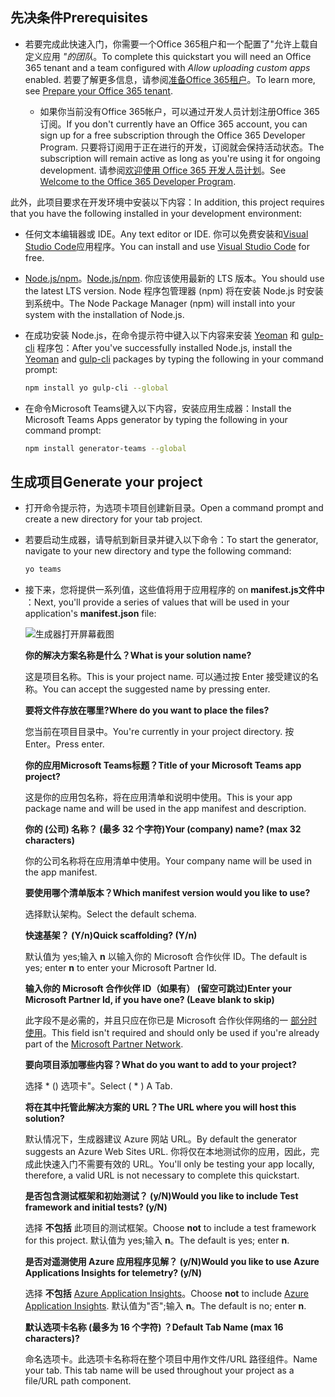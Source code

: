 ## <a name="prerequisites"></a><span data-ttu-id="2691e-101">先决条件</span><span class="sxs-lookup"><span data-stu-id="2691e-101">Prerequisites</span></span>

- <span data-ttu-id="2691e-102">若要完成此快速入门，你需要一个Office 365租户和一个配置了"允许上载自定义应用 *"的团队*。</span><span class="sxs-lookup"><span data-stu-id="2691e-102">To complete this quickstart you will need an Office 365 tenant and a team configured with *Allow uploading custom apps* enabled.</span></span> <span data-ttu-id="2691e-103">若要了解更多信息，请参阅[准备Office 365租户](~/concepts/build-and-test/prepare-your-o365-tenant.md)。</span><span class="sxs-lookup"><span data-stu-id="2691e-103">To learn more, see [Prepare your Office 365 tenant](~/concepts/build-and-test/prepare-your-o365-tenant.md).</span></span>

  - <span data-ttu-id="2691e-104">如果你当前没有Office 365帐户，可以通过开发人员计划注册Office 365订阅。</span><span class="sxs-lookup"><span data-stu-id="2691e-104">If you don't currently have an Office 365 account, you can sign up for a free subscription through the Office 365 Developer Program.</span></span> <span data-ttu-id="2691e-105">只要将订阅用于正在进行的开发，订阅就会保持活动状态。</span><span class="sxs-lookup"><span data-stu-id="2691e-105">The subscription will remain active as long as you're using it for ongoing development.</span></span> <span data-ttu-id="2691e-106">请参阅[欢迎使用 Office 365 开发人员计划](/office/developer-program/microsoft-365-developer-program)。</span><span class="sxs-lookup"><span data-stu-id="2691e-106">See [Welcome to the Office 365 Developer Program](/office/developer-program/microsoft-365-developer-program).</span></span>

<span data-ttu-id="2691e-107">此外，此项目要求在开发环境中安装以下内容：</span><span class="sxs-lookup"><span data-stu-id="2691e-107">In addition, this project requires that you have the following installed in your development environment:</span></span>

- <span data-ttu-id="2691e-108">任何文本编辑器或 IDE。</span><span class="sxs-lookup"><span data-stu-id="2691e-108">Any text editor or IDE.</span></span> <span data-ttu-id="2691e-109">你可以免费安装和[Visual Studio Code](https://code.visualstudio.com/download)应用程序。</span><span class="sxs-lookup"><span data-stu-id="2691e-109">You can install and use [Visual Studio Code](https://code.visualstudio.com/download) for free.</span></span>

- <span data-ttu-id="2691e-110">[Node.js/npm](https://nodejs.org/en/)。</span><span class="sxs-lookup"><span data-stu-id="2691e-110">[Node.js/npm](https://nodejs.org/en/).</span></span> <span data-ttu-id="2691e-111">你应该使用最新的 LTS 版本。</span><span class="sxs-lookup"><span data-stu-id="2691e-111">You should use the latest LTS version.</span></span> <span data-ttu-id="2691e-112">Node 程序包管理器 (npm) 将在安装 Node.js 时安装到系统中。</span><span class="sxs-lookup"><span data-stu-id="2691e-112">The Node Package Manager (npm) will install into your system with the installation of Node.js.</span></span>

- <span data-ttu-id="2691e-113">在成功安装 Node.js，在命令提示符中键入以下内容来安装 [Yeoman](https://yeoman.io/) 和 [gulp-cli](https://www.npmjs.com/package/gulp-cli) 程序包：</span><span class="sxs-lookup"><span data-stu-id="2691e-113">After you've successfully installed Node.js, install the [Yeoman](https://yeoman.io/) and [gulp-cli](https://www.npmjs.com/package/gulp-cli) packages by typing the following in your command prompt:</span></span>

    ```bash
    npm install yo gulp-cli --global
    ```

- <span data-ttu-id="2691e-114">在命令Microsoft Teams键入以下内容，安装应用生成器：</span><span class="sxs-lookup"><span data-stu-id="2691e-114">Install the Microsoft Teams Apps generator by typing the following in your command prompt:</span></span>

    ```bash
    npm install generator-teams --global
    ```

## <a name="generate-your-project"></a><span data-ttu-id="2691e-115">生成项目</span><span class="sxs-lookup"><span data-stu-id="2691e-115">Generate your project</span></span>

- <span data-ttu-id="2691e-116">打开命令提示符，为选项卡项目创建新目录。</span><span class="sxs-lookup"><span data-stu-id="2691e-116">Open a command prompt and create a new directory for your tab project.</span></span>

- <span data-ttu-id="2691e-117">若要启动生成器，请导航到新目录并键入以下命令：</span><span class="sxs-lookup"><span data-stu-id="2691e-117">To start the generator, navigate to your new directory and type the following command:</span></span>

    ```bash
    yo teams
    ```

- <span data-ttu-id="2691e-118">接下来，您将提供一系列值，这些值将用于应用程序的 on **manifest.js文件中** ：</span><span class="sxs-lookup"><span data-stu-id="2691e-118">Next, you'll provide a series of values that will be used in your application's **manifest.json** file:</span></span>

    ![生成器打开屏幕截图](/microsoftteams/platform/assets/images/tab-images/teamsTabScreenshot.PNG)

    <span data-ttu-id="2691e-120">**你的解决方案名称是什么？**</span><span class="sxs-lookup"><span data-stu-id="2691e-120">**What is your solution name?**</span></span>

    <span data-ttu-id="2691e-121">这是项目名称。</span><span class="sxs-lookup"><span data-stu-id="2691e-121">This is your project name.</span></span> <span data-ttu-id="2691e-122">可以通过按 Enter 接受建议的名称。</span><span class="sxs-lookup"><span data-stu-id="2691e-122">You can accept the suggested name by pressing enter.</span></span>

    <span data-ttu-id="2691e-123">**要将文件存放在哪里?**</span><span class="sxs-lookup"><span data-stu-id="2691e-123">**Where do you want to place the files?**</span></span>

    <span data-ttu-id="2691e-124">您当前在项目目录中。</span><span class="sxs-lookup"><span data-stu-id="2691e-124">You're currently in your project directory.</span></span> <span data-ttu-id="2691e-125">按 Enter。</span><span class="sxs-lookup"><span data-stu-id="2691e-125">Press enter.</span></span>

    <span data-ttu-id="2691e-126">**你的应用Microsoft Teams标题？**</span><span class="sxs-lookup"><span data-stu-id="2691e-126">**Title of your Microsoft Teams app project?**</span></span>

    <span data-ttu-id="2691e-127">这是你的应用包名称，将在应用清单和说明中使用。</span><span class="sxs-lookup"><span data-stu-id="2691e-127">This is your app package name and will be used in the app manifest and description.</span></span>

    <span data-ttu-id="2691e-128">**你的 (公司) 名称？ (最多 32 个字符)**</span><span class="sxs-lookup"><span data-stu-id="2691e-128">**Your (company) name? (max 32 characters)**</span></span>

    <span data-ttu-id="2691e-129">你的公司名称将在应用清单中使用。</span><span class="sxs-lookup"><span data-stu-id="2691e-129">Your company name will be used in the app manifest.</span></span>

    <span data-ttu-id="2691e-130">**要使用哪个清单版本？**</span><span class="sxs-lookup"><span data-stu-id="2691e-130">**Which manifest version would you like to use?**</span></span>

    <span data-ttu-id="2691e-131">选择默认架构。</span><span class="sxs-lookup"><span data-stu-id="2691e-131">Select the default schema.</span></span>

    <span data-ttu-id="2691e-132">**快速基架？ (Y/n)**</span><span class="sxs-lookup"><span data-stu-id="2691e-132">**Quick scaffolding? (Y/n)**</span></span>

    <span data-ttu-id="2691e-133">默认值为 yes;输入 **n** 以输入你的 Microsoft 合作伙伴 ID。</span><span class="sxs-lookup"><span data-stu-id="2691e-133">The default is yes; enter **n** to enter your Microsoft Partner Id.</span></span>

    <span data-ttu-id="2691e-134">**输入你的 Microsoft 合作伙伴 ID（如果有） (留空可跳过)**</span><span class="sxs-lookup"><span data-stu-id="2691e-134">**Enter your Microsoft Partner Id, if you have one? (Leave blank to skip)**</span></span>

    <span data-ttu-id="2691e-135">此字段不是必需的，并且只应在你已是 Microsoft 合作伙伴网络的一 [部分时使用](https://partner.microsoft.com)。</span><span class="sxs-lookup"><span data-stu-id="2691e-135">This field isn't required and should only be used if you're already part of the [Microsoft Partner Network](https://partner.microsoft.com).</span></span>

    <span data-ttu-id="2691e-136">**要向项目添加哪些内容？**</span><span class="sxs-lookup"><span data-stu-id="2691e-136">**What do you want to add to your project?**</span></span>

    <span data-ttu-id="2691e-137">选择 &ast; () 选项卡"。</span><span class="sxs-lookup"><span data-stu-id="2691e-137">Select ( &ast; ) A Tab.</span></span>

    <span data-ttu-id="2691e-138">**将在其中托管此解决方案的 URL？**</span><span class="sxs-lookup"><span data-stu-id="2691e-138">**The URL where you will host this solution?**</span></span>

    <span data-ttu-id="2691e-139">默认情况下，生成器建议 Azure 网站 URL。</span><span class="sxs-lookup"><span data-stu-id="2691e-139">By default the generator suggests an Azure Web Sites URL.</span></span> <span data-ttu-id="2691e-140">你将仅在本地测试你的应用，因此，完成此快速入门不需要有效的 URL。</span><span class="sxs-lookup"><span data-stu-id="2691e-140">You'll only be testing your app locally, therefore, a valid URL is not necessary to complete this quickstart.</span></span>

    <span data-ttu-id="2691e-141">**是否包含测试框架和初始测试？ (y/N)**</span><span class="sxs-lookup"><span data-stu-id="2691e-141">**Would you like to include Test framework and initial tests? (y/N)**</span></span>

    <span data-ttu-id="2691e-142">选择 **不包括** 此项目的测试框架。</span><span class="sxs-lookup"><span data-stu-id="2691e-142">Choose **not** to include a test framework for this project.</span></span> <span data-ttu-id="2691e-143">默认值为 yes;输入 **n**。</span><span class="sxs-lookup"><span data-stu-id="2691e-143">The default is yes; enter **n**.</span></span>

    <span data-ttu-id="2691e-144">**是否对遥测使用 Azure 应用程序见解？ (y/N)**</span><span class="sxs-lookup"><span data-stu-id="2691e-144">**Would you like to use Azure Applications Insights for telemetry? (y/N)**</span></span>

    <span data-ttu-id="2691e-145">选择 **不包括** [Azure Application Insights](/azure/azure-monitor/app/app-insights-overview)。</span><span class="sxs-lookup"><span data-stu-id="2691e-145">Choose **not** to include [Azure Application Insights](/azure/azure-monitor/app/app-insights-overview).</span></span> <span data-ttu-id="2691e-146">默认值为"否";输入 **n**。</span><span class="sxs-lookup"><span data-stu-id="2691e-146">The default is no; enter **n**.</span></span>

    <span data-ttu-id="2691e-147">**默认选项卡名称 (最多为 16 个字符) ？**</span><span class="sxs-lookup"><span data-stu-id="2691e-147">**Default Tab Name (max 16 characters)?**</span></span>

    <span data-ttu-id="2691e-148">命名选项卡。此选项卡名称将在整个项目中用作文件/URL 路径组件。</span><span class="sxs-lookup"><span data-stu-id="2691e-148">Name your tab. This tab name will be used throughout your project as a file/URL path component.</span></span>
